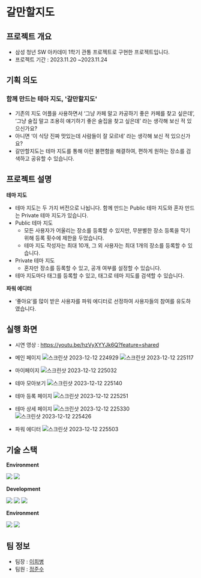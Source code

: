 # 갈만할지도

## 프로젝트 개요
- 삼성 청년 SW 아카데미 1학기 관통 프로젝트로 구현한 프로젝트입니다.
- 프로젝트 기간 : 2023.11.20 ~2023.11.24

## 기획 의도
### 함께 만드는 테마 지도, '갈만할지도'
- 기존의 지도 어플을 사용하면서 ‘그냥 카페 말고 카공하기 좋은 카페를 찾고 싶은데’, ‘그냥 술집 말고 조용히 얘기하기 좋은 술집을 찾고 싶은데’ 라는 생각해 보신 적 있으신가요?
- 아니면 ‘이 식당 진짜 맛있는데 사람들이 잘 모르네’ 라는 생각해 보신 적 있으신가요?
- 갈만할지도는 테마 지도를 통해 이런 불편함을 해결하여, 편하게 원하는 장소를 검색하고 공유할 수 있습니다.

## 프로젝트 설명
**테마 지도**
- 테마 지도는 두 가지 버전으로 나뉩니다. 함께 만드는 Public 테마 지도와 혼자 만드는 Private 테마 지도가 있습니다.
- Public 테마 지도
    - 모든 사용자가 어울리는 장소를 등록할 수 있지만, 무분별한 장소 등록을 막기 위해 등록 횟수에 제한을 두었습니다.
    - 테마 지도 작성자는 최대 10개, 그 외 사용자는 최대 1개의 장소를 등록할 수 있습니다.
- Private 테마 지도
    - 혼자만 장소를 등록할 수 있고, 공개 여부를 설정할 수 있습니다.
- 테마 지도마다 태그를 등록할 수 있고, 태그로 테마 지도를 검색할 수 있습니다.

**파워 에디터**
- ‘좋아요’를 많이 받은 사용자를 파워 에디터로 선정하여 사용자들의 참여를 유도하였습니다.

## 실행 화면
- 시연 영상 : <https://youtu.be/hzVyXYYJk6Q?feature=shared>
- 메인 페이지
  ![스크린샷 2023-12-12 224929](https://github.com/22-bottle/ssafy_final_pjt/assets/101461544/272de01d-d9c2-42e6-b401-da9946aac33f)
  ![스크린샷 2023-12-12 225117](https://github.com/22-bottle/ssafy_final_pjt/assets/101461544/2056ef60-0872-4492-9105-386c045928b5)

- 마이페이지
  ![스크린샷 2023-12-12 225032](https://github.com/22-bottle/ssafy_final_pjt/assets/101461544/558006a5-399c-45a4-82ab-d7d066a2992e)

- 테마 모아보기
  ![스크린샷 2023-12-12 225140](https://github.com/22-bottle/ssafy_final_pjt/assets/101461544/df3b3a0a-f0c2-43ec-94f7-1ed7c67c0ca9)

- 테마 등록 페이지
  ![스크린샷 2023-12-12 225251](https://github.com/22-bottle/ssafy_final_pjt/assets/101461544/af9b9971-e2d5-41cd-9da3-4f65b3c85137)

- 테마 상세 페이지
  ![스크린샷 2023-12-12 225330](https://github.com/22-bottle/ssafy_final_pjt/assets/101461544/9d11a916-f98b-4f6e-96ce-3c74e6f1ec78)
  ![스크린샷 2023-12-12 225426](https://github.com/22-bottle/ssafy_final_pjt/assets/101461544/a3c2e9d4-fc06-4c4d-85f2-324897b485b2)

- 파워 에디터
  ![스크린샷 2023-12-12 225503](https://github.com/22-bottle/ssafy_final_pjt/assets/101461544/38851d1c-7090-4775-ad76-0a71053fbf49)

## 기술 스택
**Environment**
<div>
    <img src="https://img.shields.io/badge/git-F05032?style=for-the-badge&logo=git&logoColor=white">
    <img src="https://img.shields.io/badge/github-181717?style=for-the-badge&logo=github&logoColor=white">
</div>

**Development**
<div>
    <img src="https://img.shields.io/badge/vue.js-4FC08D?style=for-the-badge&logo=vue.js&logoColor=white">
    <img src="https://img.shields.io/badge/spring-6DB33F?style=for-the-badge&logo=spring&logoColor=white">
    <img src="https://img.shields.io/badge/mysql-4479A1?style=for-the-badge&logo=mysql&logoColor=white">
</div>

**Environment**
<div>
    <img src="https://img.shields.io/badge/notion-000000?style=for-the-badge&logo=notion&logoColor=white">
    <img src="https://img.shields.io/badge/googlemeet-00897B?style=for-the-badge&logo=googlemeet&logoColor=white">
</div>

## 팀 정보
- 팀장 : [이희병](https://github.com/22-bottle)
- 팀원 : [정준수](https://github.com/jungjunsu)
